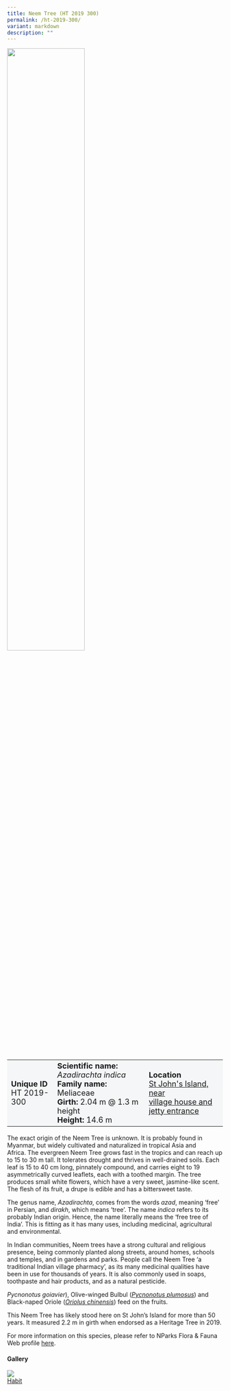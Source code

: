 ```yaml
---
title: Neem Tree (HT 2019 300)
permalink: /ht-2019-300/
variant: markdown
description: ""
---
```

<div class="isomer-image-wrapper">
<img style="width: 60%" src="/images/Heritage_trees_photos/rain_tree_ht_2005_45-habit.jpg">
</div><table style="minWidth: 100px; font-size: 18px; background: #F4F6F7">
<tbody><tr>
<td rowspan="1" colspan="1">
<strong>Unique ID</strong>
<br>HT 2019-300
</td>
<td rowspan="1" colspan="1">
	<strong>Scientific name:</strong> <em>Azadirachta indica</em>
<br><strong>Family name: </strong>Meliaceae
<br><strong>Girth: </strong>2.04 m @ 1.3 m height
<br><strong>Height: </strong>14.6 m
</td>
<td rowspan="1" colspan="1">
<strong>Location</strong><a href="https://www.onemap.gov.sg/?lat=1.220731&amp;lng=103.847892">
 <br>St John's Island, near<br>village house and jetty entrance</a>
</td>
</tr>
</tbody>
</table>
<p>The exact origin of the Neem Tree is unknown. It is probably found in Myanmar, but widely cultivated and naturalized in tropical Asia and Africa.&nbsp;The evergreen Neem Tree grows fast in the tropics and can reach up to 15 to 30 m tall. It tolerates drought and thrives in well-drained soils. Each leaf is 15 to 40 cm long, pinnately compound, and carries eight to 19 asymmetrically curved leaflets, each with a toothed margin. The tree produces small white flowers, which have a very sweet, jasmine-like scent. The flesh of its fruit, a&nbsp;drupe&nbsp;is edible and has a bittersweet taste.</p>

<p>The genus name,&nbsp;<em>Azadirachta</em>, comes from the words&nbsp;<em>azad</em>, meaning ‘free’ in Persian, and&nbsp;<em>dirakh</em>, which means ‘tree’. The name&nbsp;<em>indica</em>&nbsp;refers to its probably Indian origin. Hence, the name literally means the ‘free tree of India’. This is fitting as it has many uses, including medicinal, agricultural and environmental. </p>

<p>In Indian communities, Neem trees have a strong cultural and religious presence, being commonly planted along streets, around homes, schools and temples, and in gardens and parks. People call the Neem Tree ‘a traditional Indian village pharmacy’, as its many medicinal qualities have been in use for thousands of years. It is also commonly used in soaps, toothpaste and hair products, and as a natural pesticide.</p>

<em>Pycnonotus goiavier</em>), Olive-winged Bulbul (<a href="https://www.nparks.gov.sg/florafaunaweb/fauna/7/6/764"><em>Pycnonotus plumosus</em></a>) and Black-naped Oriole (<a href="https://www.nparks.gov.sg/florafaunaweb/fauna/4/5/458"><em>Oriolus chinensis</em></a>) feed on the fruits.<p></p>

<p>This Neem Tree has likely stood here on St John’s Island for more than 50 years. It measured 2.2 m in girth when endorsed as a Heritage Tree in 2019.</p>

<p>For more information on this species, please refer to NParks Flora &amp; Fauna Web profile <a href="https://www.nparks.gov.sg/florafaunaweb/flora/2/7/2738">here</a>.</p>

<h4><b>Gallery</b></h4>
<div class="isomer-card-grid">
<a href="/images/Heritage_trees_photos/rain_tree_ht_2005_45-habit.jpg" class="isomer-card">
<div class="isomer-card-image">
<div class="isomer-image-wrapper"><img src="/images/Heritage_trees_photos/rain_tree_ht_2005_45-habit.jpg"></div></div>
<div class="isomer-card-body"><div class="isomer-card-title">Habit</div></div></a><p></p></div>